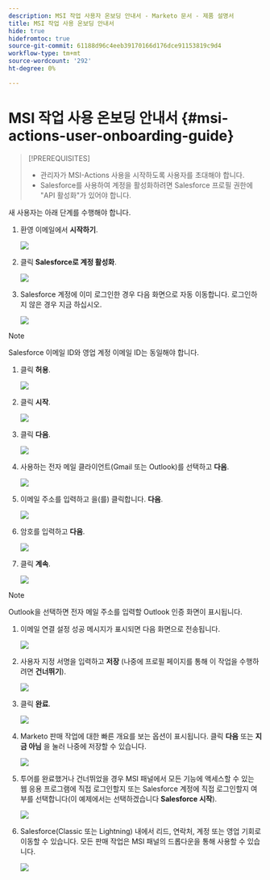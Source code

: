 ```yaml
---
description: MSI 작업 사용자 온보딩 안내서 - Marketo 문서 - 제품 설명서
title: MSI 작업 사용 온보딩 안내서
hide: true
hidefromtoc: true
source-git-commit: 61188d96c4eeb39170166d176dce91153819c9d4
workflow-type: tm+mt
source-wordcount: '292'
ht-degree: 0%

---
```


# MSI 작업 사용 온보딩 안내서 {#msi-actions-user-onboarding-guide}

>[!PREREQUISITES]
>
>* 관리자가 MSI-Actions 사용을 시작하도록 사용자를 초대해야 합니다.
>* Salesforce를 사용하여 계정을 활성화하려면 Salesforce 프로필 권한에 &quot;API 활성화&quot;가 있어야 합니다.


새 사용자는 아래 단계를 수행해야 합니다.

1. 환영 이메일에서 **시작하기**.

   ![](assets/msi-actions-user-onboarding-guide-1.png)

1. 클릭 **Salesforce로 계정 활성화**.

   ![](assets/msi-actions-user-onboarding-guide-2.png)

1. Salesforce 계정에 이미 로그인한 경우 다음 화면으로 자동 이동합니다. 로그인하지 않은 경우 지금 하십시오.

   ![](assets/msi-actions-user-onboarding-guide-3.png)

>[!NOTE]
>
>Salesforce 이메일 ID와 영업 계정 이메일 ID는 동일해야 합니다.

1. 클릭 **허용**.

   ![](assets/msi-actions-user-onboarding-guide-4.png)

1. 클릭 **시작**.

   ![](assets/msi-actions-user-onboarding-guide-5.png)

1. 클릭 **다음**.

   ![](assets/msi-actions-user-onboarding-guide-6.png)

1. 사용하는 전자 메일 클라이언트(Gmail 또는 Outlook)를 선택하고 **다음**.

   ![](assets/msi-actions-user-onboarding-guide-7.png)

1. 이메일 주소를 입력하고 을(를) 클릭합니다. **다음**.

   ![](assets/msi-actions-user-onboarding-guide-8.png)

1. 암호를 입력하고 **다음**.

   ![](assets/msi-actions-user-onboarding-guide-9.png)

1. 클릭 **계속**.

   ![](assets/msi-actions-user-onboarding-guide-10.png)

>[!NOTE]
>
>Outlook을 선택하면 전자 메일 주소를 입력할 Outlook 인증 화면이 표시됩니다.

1. 이메일 연결 설정 성공 메시지가 표시되면 다음 화면으로 전송됩니다.

   ![](assets/msi-actions-user-onboarding-guide-11.png)

1. 사용자 지정 서명을 입력하고 **저장** (나중에 프로필 페이지를 통해 이 작업을 수행하려면 **건너뛰기**).

   ![](assets/msi-actions-user-onboarding-guide-12.png)

1. 클릭 **완료**.

   ![](assets/msi-actions-user-onboarding-guide-13.png)

1. Marketo 판매 작업에 대한 빠른 개요를 보는 옵션이 표시됩니다. 클릭 **다음** 또는 **지금 아님** 을 눌러 나중에 저장할 수 있습니다.

   ![](assets/msi-actions-user-onboarding-guide-14.png)

1. 투어를 완료했거나 건너뛰었을 경우 MSI 패널에서 모든 기능에 액세스할 수 있는 웹 응용 프로그램에 직접 로그인할지 또는 Salesforce 계정에 직접 로그인할지 여부를 선택합니다(이 예제에서는 선택하겠습니다 **Salesforce 시작**).

   ![](assets/msi-actions-user-onboarding-guide-15.png)

1. Salesforce(Classic 또는 Lightning) 내에서 리드, 연락처, 계정 또는 영업 기회로 이동할 수 있습니다. 모든 판매 작업은 MSI 패널의 드롭다운을 통해 사용할 수 있습니다.

   ![](assets/msi-actions-user-onboarding-guide-16.png)
